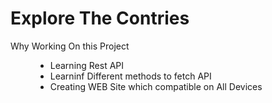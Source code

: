 <h1>Explore The Contries</h1>
<dl>
  <dt>Why Working On this Project</dt>
    <dd>
      <ul>
        <li>Learning Rest API</li>
        <li>Learninf Different methods to fetch API</li>
        <li>Creating WEB Site which compatible on All Devices</li>
      </ul>
    </dd>

</dl>
